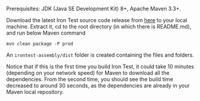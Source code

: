 Prerequisites: JDK (Java SE Development Kit) 8+, Apache Maven 3.3+.

Download the latest Iron Test source code release from [here](https://github.com/zheng-wang/irontest/releases) to your local machine. Extract it, cd to the root directory (in which there is README.md), and run below Maven command

`mvn clean package -P prod`

An `irontest-assembly/dist` folder is created containing the files and folders.

Notice that if this is the first time you build Iron Test, it could take 10 minutes (depending on your network speed) for Maven to download all the dependencies. From the second time, you should see the build time decreased to around 30 seconds, as the dependencies are already in your Maven local repository.
  
